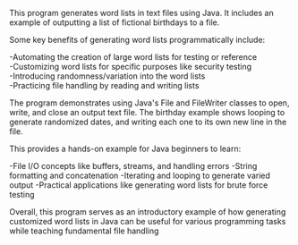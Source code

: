 This program generates word lists in text files using Java. It includes an example of outputting a list of fictional birthdays to a file.

Some key benefits of generating word lists programmatically include:

  -Automating the creation of large word lists for testing or reference    
  -Customizing word lists for specific purposes like security testing  
  -Introducing randomness/variation into the word lists  
  -Practicing file handling by reading and writing lists

The program demonstrates using Java's File and FileWriter classes to open, write, and close an output text file. The birthday example shows
looping to generate randomized dates, and writing each one to its own new line in the file.

This provides a hands-on example for Java beginners to learn:

   -File I/O concepts like buffers, streams, and handling errors
   -String formatting and concatenation
   -Iterating and looping to generate varied output
   -Practical applications like generating word lists for brute force testing

Overall, this program serves as an introductory example of how generating customized word lists in Java can be useful for various programming 
tasks while teaching fundamental file handling
